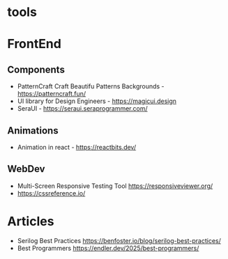 # tools

# FrontEnd

## Components
 - PatternCraft Craft Beautifu Patterns Backgrounds - https://patterncraft.fun/
 - UI library for Design Engineers - https://magicui.design
 - SeraUI - https://seraui.seraprogrammer.com/
   
## Animations
 - Animation in react - https://reactbits.dev/
   
## WebDev
 - Multi-Screen Responsive Testing Tool https://responsiveviewer.org/
 - https://cssreference.io/
 
# Articles 
 - Serilog Best Practices https://benfoster.io/blog/serilog-best-practices/
 - Best Programmers https://endler.dev/2025/best-programmers/
